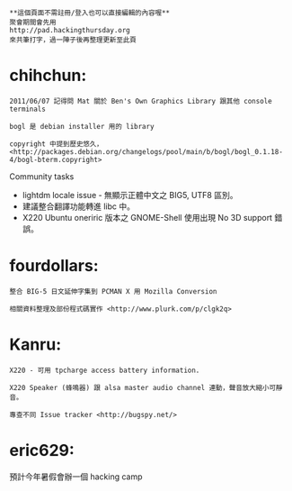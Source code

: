     **這個頁面不需註冊/登入也可以直接編輯的內容喔**
    聚會期間會先用 
    http://pad.hackingthursday.org
    來共筆打字，過一陣子後再整理更新至此頁


# chihchun:


    2011/06/07 記得問 Mat 關於 Ben's Own Graphics Library 跟其他 console terminals

    bogl 是 debian installer 用的 library

    copyright 中提到歷史悠久，<http://packages.debian.org/changelogs/pool/main/b/bogl/bogl_0.1.18-4/bogl-bterm.copyright>  

Community tasks
* lightdm locale issue - 無顯示正體中文之 BIG5, UTF8 區別。
* 建議整合翻譯功能轉進 libc 中。
* X220 Ubuntu oneriric 版本之 GNOME-Shell 使用出現 No 3D support 錯誤。
# fourdollars:


    整合 BIG-5 日文延伸字集到 PCMAN X 用 Mozilla Conversion

    相關資料整理及部份程式碼實作 <http://www.plurk.com/p/clgk2q>  

# Kanru:


    X220 - 可用 tpcharge access battery information.

    X220 Speaker (蜂鳴器) 跟 alsa master audio channel 連動，聲音放大縮小可靜音。

    專查不同 Issue tracker <http://bugspy.net/>  

# eric629:

預計今年暑假會辦一個 hacking camp